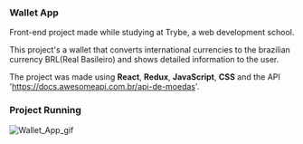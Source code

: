 ### Wallet App

Front-end project made while studying at Trybe, a web development school.

This project's a wallet that converts international currencies to the brazilian currency BRL(Real Basileiro) and shows detailed information to the user.

The project was made using __React__, __Redux__, __JavaScript__, __CSS__ and the API 'https://docs.awesomeapi.com.br/api-de-moedas'.

### Project Running

![Wallet_App_gif](https://user-images.githubusercontent.com/88805423/156641258-7c2c428d-4638-4756-8b96-696784c0858f.gif)
